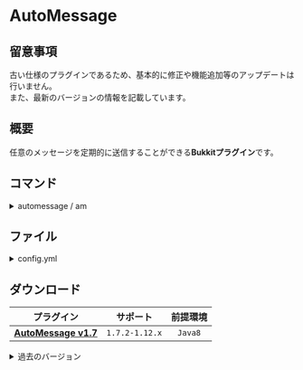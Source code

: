 AutoMessage
==========

## 留意事項
古い仕様のプラグインであるため、基本的に修正や機能追加等のアップデートは行いません。  
また、最新のバージョンの情報を記載しています。

概要
-----------
任意のメッセージを定期的に送信することができる**Bukkitプラグイン**です。

コマンド
-----------
<details>
<summary>automessage / am</summary>

| 名称 | 短縮 |
|:---|:---|
| automessage | am |

| 引数 | 権限 | 初期 | 説明 |
|:---|:---|:---|:---|
| message &lt;message&gt; | automessage.message | OP | メッセージを追加します。 |
| timer &lt;second&gt; | automessage.timer | OP | タイマーの秒数を設定します。 |
| reload | automessage.reload | OP | コンフィグの再読み込みを行います。 |
</details>

ファイル
-----------
<details>
<summary>config.yml</summary>

**現在`UpdateChecker`は動作しません。**
```yaml
# AutoMessage v1.7 Config
# ColorCodeList http://ess.khhq.net/mc/

## === 自動アップデートの設定 === ##
# [true で有効 | false で無効]
# 初期: true
# このプラグインが最新バージョンかチェックします。
# メッセージはOPにしか表示されません。
UpdateChecker: true
AutoDownload: true

## === オートメッセージの設定 === ##
# 設定したメッセージがランダムで表示されます。
# & でカラーコードを使用できます。
# %tellraw でtellrawコマンドを実行します。
# %line で改行することができます。(tellraw コマンドでは使用できません。)
Message:
  - '&aテスト1'
  - '&eテスト2'
  - '&cテスト3'
  - '%tellraw {"text":"tellraw テストメッセージです"}'

## === ログの設定 === ##
# ログの表示設定です。
Log: true

## === タイマーの設定 === ##
# メッセージが表示されるまでの時間の設定です。
Seconds: 60
```
</details>

ダウンロード
-----------
| プラグイン | サポート | 前提環境 |
|:---:|:---:|:---:|
| [**AutoMessage v1.7**](https://github.com/yuttyann/FileArchive/raw/main/AutoMessage/jar/1.7/AutoMessage%20v1.7.jar) | `1.7.2-1.12.x` | `Java8` |

<details>
<summary>過去のバージョン</summary>

| プラグイン | サポート | 前提環境 |
|:---:|:---:|:---:|
| [AutoMessage v1.6](https://github.com/yuttyann/FileArchive/raw/main/AutoMessage/jar/1.6/AutoMessage%20v1.6.jar) | `1.7.2-1.12.x` | `Java8` |
| [AutoMessage v1.5](https://github.com/yuttyann/FileArchive/raw/main/AutoMessage/jar/1.5/AutoMessage%20v1.5.jar) | `1.7.2-1.12.x` | `Java8` |
| [AutoMessage v1.4](https://github.com/yuttyann/FileArchive/raw/main/AutoMessage/jar/1.4/AutoMessage%20v1.4.jar) | `1.7.2-1.12.x` | `Java8` |
| [AutoMessage v1.3](https://github.com/yuttyann/FileArchive/raw/main/AutoMessage/jar/1.3/AutoMessage%20v1.3.jar) | `1.7.2-1.9.x` | `Java8` |
| [AutoMessage v1.2](https://github.com/yuttyann/FileArchive/raw/main/AutoMessage/jar/1.2/AutoMessage%20v1.2.jar) | `1.7.2-1.8.x` | `Java8` |
| [AutoMessage v1.1](https://github.com/yuttyann/FileArchive/raw/main/AutoMessage/jar/1.1/AutoMessage%20v1.1.jar) | `1.7.2-1.8.x` | `Java8` |
| ~~AutoMessage v1.0~~ | `1.7.2-1.8.x` | `Java8` |
</details>